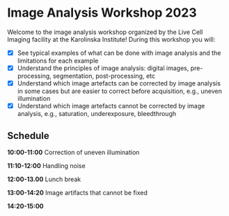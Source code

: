 # Image Analysis Workshop 2023

Welcome to the image analysis workshop organized by the Live Cell Imaging facility at the Karolinska Institute! During this workshop you will:

- [x] See typical examples of what can be done with image analysis and the limitations for each example
- [x] Understand the principles of image analysis: digital images, pre-processing, segmentation, post-processing, etc
- [x] Understand which image artefacts can be corrected by image analysis in some cases but are easier to correct before acquisition, e.g., uneven illumination
- [x] Understand which image artefacts cannot be corrected by image analysis, e.g., saturation, underexposure, bleedthrough

## Schedule

**10:00-11:00** Correction of uneven illumination

**11:10-12:00** Handling noise

**12:00-13.00** Lunch break

**13:00-14:20** Image artifacts that cannot be fixed

**14:20-15:00**


